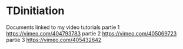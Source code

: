 # TDinitiation
Documents linked to my video tutorials
partie 1
https://vimeo.com/404793783
partie 2
https://vimeo.com/405069723
partie 3
https://vimeo.com/405432642
